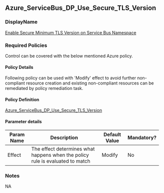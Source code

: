 ## Azure_ServiceBus_DP_Use_Secure_TLS_Version

### DisplayName 
[Enable Secure Minimum TLS Version on Service Bus Namespace](../../Control%20coverage/Feature/ServiceBus.md)

### Required Policies
Control can be covered with the below mentioned Azure policy.

#### Policy Details
Following policy can be used with 'Modify' effect to avoid further non-compliant resource creation and existing non-compliant resources can be remediated by policy remediation task.

#### Policy Definition
[Azure_ServiceBus_DP_Use_Secure_TLS_Version](./Azure_ServiceBus_DP_Use_Secure_TLS_Version)

#### Parameter details

|Param Name|Description|Default Value|Mandatory?
|----|----|----|----|
| Effect | The effect determines what happens when the policy rule is evaluated to match| Modify |No |


### Notes
NA